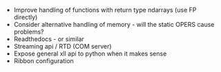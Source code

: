 - Improve handling of functions with return type ndarrays (use FP directly)
- Consider alternative handling of memory - will the static OPERS cause problems?
- Readthedocs - or similar
- Streaming api / RTD (COM server)
- Expose general xll api to python when it makes sense
- Ribbon configuration
